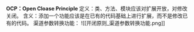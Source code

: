 **OCP：Open Cloase Principle**
定义：类、方法、模块应该对扩展开放，对修改关闭。
含义：添加一个功能应该是在已有的代码基础上进行扩展，而不是修改已有的代码。
渠道参数转换功能：
![[开闭原则_渠道参数转换功能.png]]
